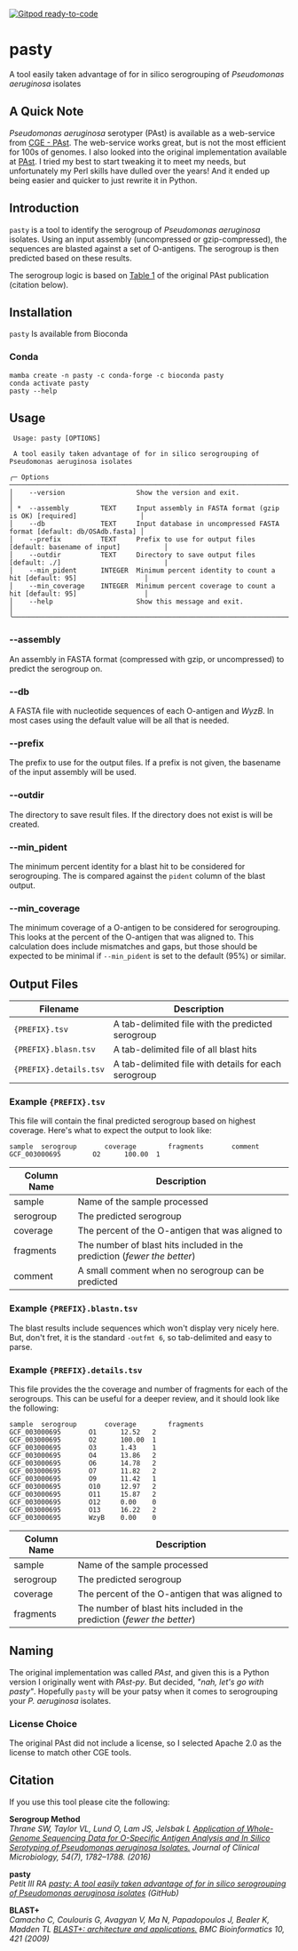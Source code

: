 [![Gitpod ready-to-code](https://img.shields.io/badge/Gitpod-ready--to--code-908a85?logo=gitpod)](https://gitpod.io/#https://github.com/rpetit3/pasty)

# pasty
A tool easily taken advantage of for in silico serogrouping of _Pseudomonas aeruginosa_ isolates

## A Quick Note

_Pseudomonas aeruginosa_ serotyper (PAst) is available as a web-service from
[CGE - PAst](https://cge.cbs.dtu.dk/services/PAst-1.0/). The web-service
works great, but is not the most efficient for 100s of genomes. I also looked into the
original implementation available at [PAst](https://github.com/Sandramses/PAst).
I tried my best to start tweaking it to meet my needs, but unfortunately my Perl skills
have dulled over the years! And it ended up being easier and quicker to just rewrite it in Python.

## Introduction

`pasty` is a tool to identify the serogroup of _Pseudomonas aeruginosa_ isolates. Using an
input assembly (uncompressed or gzip-compressed), the sequences are blasted against a set of O-antigens.
The serogroup is then predicted based on these results. 

The serogroup logic is based on [Table 1](https://journals.asm.org/doi/10.1128/JCM.00349-16#T1)
of the original PAst publication (citation below).

## Installation

`pasty` Is available from Bioconda

### Conda

```{bash}
mamba create -n pasty -c conda-forge -c bioconda pasty
conda activate pasty
pasty --help
```

## Usage

```{bash}
 Usage: pasty [OPTIONS]

 A tool easily taken advantage of for in silico serogrouping of Pseudomonas aeruginosa isolates

╭─ Options ───────────────────────────────────────────────────────────────────────────────────────────╮
│    --version                  Show the version and exit.                                            │
│ *  --assembly        TEXT     Input assembly in FASTA format (gzip is OK) [required]                │
│    --db              TEXT     Input database in uncompressed FASTA format [default: db/OSAdb.fasta] │
│    --prefix          TEXT     Prefix to use for output files [default: basename of input]           │
│    --outdir          TEXT     Directory to save output files [default: ./]                          |
│    --min_pident      INTEGER  Minimum percent identity to count a hit [default: 95]                 │
│    --min_coverage    INTEGER  Minimum percent coverage to count a hit [default: 95]                 │
│    --help                     Show this message and exit.                                           │
╰─────────────────────────────────────────────────────────────────────────────────────────────────────╯
```

### --assembly

An assembly in FASTA format (compressed with gzip, or uncompressed) to predict the serogroup on.

### --db

A FASTA file with nucleotide sequences of each O-antigen and _WyzB_. In most cases using the
default value will be all that is needed.

### --prefix

The prefix to use for the output files. If a prefix is not given, the basename
of the input assembly will be used.

### --outdir

The directory to save result files. If the directory does not exist is will be created.

### --min_pident

The minimum percent identity for a blast hit to be considered for serogrouping. The is compared
against the `pident` column of the blast output.

### --min_coverage

The minimum coverage of a O-antigen to be considered for serogrouping. This looks at the percent
of the O-antigen that was aligned to. This calculation does include mismatches and gaps,
but those should be expected to be minimal if `--min_pident` is set to the default (95%) or
similar.

## Output Files

| Filename               | Description                                          |
|------------------------|------------------------------------------------------|
| `{PREFIX}.tsv`         | A tab-delimited file with the predicted serogroup    |
| `{PREFIX}.blasn.tsv`   | A tab-delimited file of all blast hits               |
| `{PREFIX}.details.tsv` | A tab-delimited file with details for each serogroup |

### Example `{PREFIX}.tsv`

This file will contain the final predicted serogroup based on highest coverage. Here's what 
to expect the output to look like:

```{bash}
sample  serogroup       coverage        fragments       comment
GCF_003000695        O2      100.00  1
```

| Column Name | Description                                                              |
|-------------|--------------------------------------------------------------------------|
| sample      | Name of the sample processed                                             |
| serogroup   | The predicted serogroup                                                  |
| coverage    | The percent of the O-antigen that was aligned to                         |
| fragments   | The number of blast hits included in the prediction (_fewer the better_) |
| comment     | A small comment when no serogroup can be predicted |

### Example `{PREFIX}.blastn.tsv`

The blast results include sequences which won't display very nicely here. But, don't fret,
it is the standard `-outfmt 6`, so tab-delimited and easy to parse.

### Example `{PREFIX}.details.tsv`

This file provides the the coverage and number of fragments for each of the serogroups. This
can be useful for a deeper review, and it should look like the following:

```{bash}
sample  serogroup       coverage        fragments
GCF_003000695       O1      12.52   2
GCF_003000695       O2      100.00  1
GCF_003000695       O3      1.43    1
GCF_003000695       O4      13.86   2
GCF_003000695       O6      14.78   2
GCF_003000695       O7      11.82   2
GCF_003000695       O9      11.42   1
GCF_003000695       O10     12.97   2
GCF_003000695       O11     15.87   2
GCF_003000695       O12     0.00    0
GCF_003000695       O13     16.22   2
GCF_003000695       WzyB    0.00    0
```

| Column Name | Description                                                              |
|-------------|--------------------------------------------------------------------------|
| sample      | Name of the sample processed                                             |
| serogroup   | The predicted serogroup                                                  |
| coverage    | The percent of the O-antigen that was aligned to                         |
| fragments   | The number of blast hits included in the prediction (_fewer the better_) |

## Naming

The original implementation was called _PAst_, and given this is a Python version I originally
went with _PAst-py_. But decided, _"nah, let's go with pasty"_. Hopefully `pasty` will be
your patsy when it comes to serogrouping your _P. aeruginosa_ isolates.

### License Choice

The original PAst did not include a license, so I selected Apache 2.0 as the license to match other CGE tools.

## Citation

If you use this tool please cite the following:

**Serogroup Method**  
_Thrane SW, Taylor VL, Lund O, Lam JS, Jelsbak L [Application of Whole-Genome Sequencing Data for O-Specific Antigen Analysis and In Silico Serotyping of Pseudomonas aeruginosa Isolates.](https://doi.org/10.1128/JCM.00349-16) Journal of Clinical Microbiology, 54(7), 1782–1788. (2016)_  

**pasty**  
_Petit III RA [pasty: A tool easily taken advantage of for in silico serogrouping of Pseudomonas aeruginosa isolates](https://github.com/rpetit3/pasty) (GitHub)_  

**BLAST+**  
_Camacho C, Coulouris G, Avagyan V, Ma N, Papadopoulos J, Bealer K, Madden TL [BLAST+: architecture and applications.](http://dx.doi.org/10.1186/1471-2105-10-421) BMC Bioinformatics 10, 421 (2009)_  

